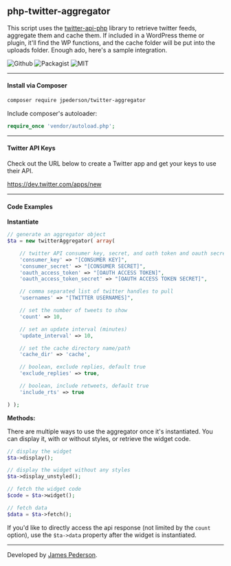 ## php-twitter-aggregator

This script uses the [twitter-api-php](https://github.com/J7mbo/twitter-api-php) library to retrieve twitter feeds, aggregate them and cache them. If included in a WordPress theme or plugin, it'll find the WP functions, and the cache folder will be put into the uploads folder. Enough ado, here's a sample integration.

![Github](https://img.shields.io/github/release/jpederson/php-twitter-aggregator.svg) ![Packagist](https://img.shields.io/packagist/v/jpederson/twitter-aggregator.svg) ![MIT](https://img.shields.io/github/license/jpederson/php-twitter-aggregator.svg)

*****

#### Install via Composer

```sh
composer require jpederson/twitter-aggregator
```

Include composer's autoloader:

```php
require_once 'vendor/autoload.php';
```

*****

#### Twitter API Keys

Check out the URL below to create a Twitter app and get your keys to use their API.

https://dev.twitter.com/apps/new

*****

#### Code Examples

**Instantiate**

```php
// generate an aggregator object
$ta = new twitterAggregator( array(

	// twitter API consumer key, secret, and oath token and oauth secret
    'consumer_key' => "[CONSUMER KEY]",
    'consumer_secret' => "[CONSUMER SECRET]",
    'oauth_access_token' => "[OAUTH ACCESS TOKEN]",
    'oauth_access_token_secret' => "[OAUTH ACCESS TOKEN SECRET]",

    // comma separated list of twitter handles to pull
    'usernames' => "[TWITTER USERNAMES]",

    // set the number of tweets to show
    'count' => 10,

	// set an update interval (minutes)
    'update_interval' => 10,

    // set the cache directory name/path
    'cache_dir' => 'cache',

    // boolean, exclude replies, default true
    'exclude_replies' => true,

    // boolean, include retweets, default true
    'include_rts' => true

) );
```

**Methods:**

There are multiple ways to use the aggregator once it's instantiated. You can display it, with or without styles, or retrieve the widget code.

```php
// display the widget
$ta->display();

// display the widget without any styles
$ta->display_unstyled();

// fetch the widget code
$code = $ta->widget();

// fetch data
$data = $ta->fetch();
```

If you'd like to directly access the api response (not limited by the `count` option), use the `$ta->data` property after the widget is instantiated.

*****

Developed by [James Pederson](https://jpederson.com).
